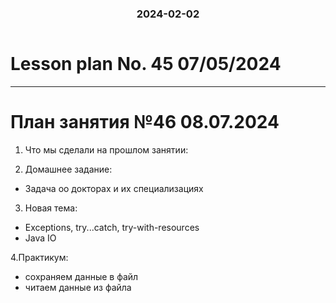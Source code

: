 <h3 style="text-align: center; padding-bottom: 14px">2024-02-02</h3>

# Lesson plan No. 45 07/05/2024



___

# План занятия №46 08.07.2024

1. Что мы сделали на прошлом занятии:


2. Домашнее задание:
- Задача оо докторах и их специализациях

3. Новая тема:
- Exceptions, try...catch, try-with-resources
- Java IO

4.Практикум:
- сохраняем данные в файл
- читаем данные из файла
